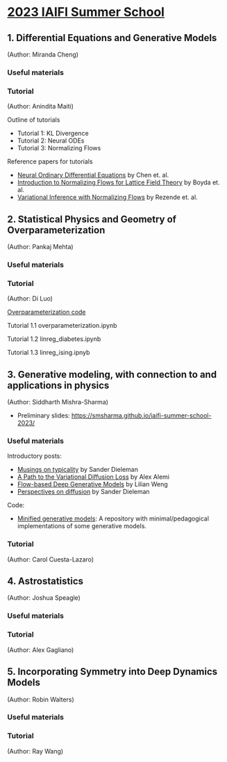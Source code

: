 # [2023 IAIFI Summer School](https://iaifi.org/phd-summer-school.html)

## 1. Differential Equations and Generative Models
(Author: Miranda Cheng)

### Useful materials

### Tutorial
(Author: Anindita Maiti)

Outline of tutorials
- Tutorial 1: KL Divergence
- Tutorial 2: Neural ODEs 
- Tutorial 3: Normalizing Flows

Reference papers for tutorials
- [Neural Ordinary Differential Equations](https://arxiv.org/pdf/1806.07366.pdf) by Chen et. al.
- [Introduction to Normalizing Flows for Lattice Field Theory](https://arxiv.org/abs/2101.08176) by Boyda et. al.
- [Variational Inference with Normalizing Flows](https://arxiv.org/abs/1505.05770) by Rezende et. al.


## 2. Statistical Physics and Geometry of Overparameterization
(Author: Pankaj Mehta)

### Useful materials

### Tutorial
(Author: Di Luo)

[Overparameterization code](poly_fit-checkpoint.ipynb)

Tutorial 1.1 overparameterization.ipynb

Tutorial 1.2 linreg_diabetes.ipynb

Tutorial 1.3 linreg_ising.ipnyb

## 3. Generative modeling, with connection to and applications in physics
(Author: Siddharth Mishra-Sharma)

- Preliminary slides: https://smsharma.github.io/iaifi-summer-school-2023/

### Useful materials

Introductory posts:
- [Musings on typicality](https://sander.ai/2020/09/01/typicality.html) by Sander Dieleman
- [A Path to the Variational Diffusion Loss](https://blog.alexalemi.com/diffusion.html) by Alex Alemi
- [Flow-based Deep Generative Models](https://lilianweng.github.io/posts/2018-10-13-flow-models/) by Lilian Weng
- [Perspectives on diffusion](https://sander.ai/2023/07/20/perspectives.html) by Sander Dieleman

Code:
- [Minified generative models](https://github.com/smsharma/minified-generative-models): A repository with minimal/pedagogical implementations of some generative models.

### Tutorial
(Author: Carol Cuesta-Lazaro)


## 4. Astrostatistics
(Author: Joshua Speagle)

### Useful materials

### Tutorial
(Author: Alex Gagliano)


## 5. Incorporating Symmetry into Deep Dynamics Models
(Author: Robin Walters)

### Useful materials

### Tutorial
(Author: Ray Wang)
